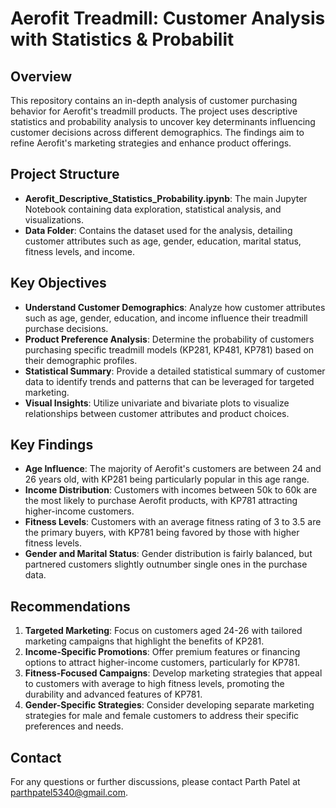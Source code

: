 # Aerofit Treadmill: Customer Analysis with Statistics & Probabilit

## Overview
This repository contains an in-depth analysis of customer purchasing behavior for Aerofit's treadmill products. The project uses descriptive statistics and probability analysis to uncover key determinants influencing customer decisions across different demographics. The findings aim to refine Aerofit's marketing strategies and enhance product offerings.

## Project Structure
- **Aerofit_Descriptive_Statistics_Probability.ipynb**: The main Jupyter Notebook containing data exploration, statistical analysis, and visualizations.
- **Data Folder**: Contains the dataset used for the analysis, detailing customer attributes such as age, gender, education, marital status, fitness levels, and income.

## Key Objectives
- **Understand Customer Demographics**: Analyze how customer attributes such as age, gender, education, and income influence their treadmill purchase decisions.
- **Product Preference Analysis**: Determine the probability of customers purchasing specific treadmill models (KP281, KP481, KP781) based on their demographic profiles.
- **Statistical Summary**: Provide a detailed statistical summary of customer data to identify trends and patterns that can be leveraged for targeted marketing.
- **Visual Insights**: Utilize univariate and bivariate plots to visualize relationships between customer attributes and product choices.

## Key Findings
- **Age Influence**: The majority of Aerofit's customers are between 24 and 26 years old, with KP281 being particularly popular in this age range.
- **Income Distribution**: Customers with incomes between 50k to 60k are the most likely to purchase Aerofit products, with KP781 attracting higher-income customers.
- **Fitness Levels**: Customers with an average fitness rating of 3 to 3.5 are the primary buyers, with KP781 being favored by those with higher fitness levels.
- **Gender and Marital Status**: Gender distribution is fairly balanced, but partnered customers slightly outnumber single ones in the purchase data.

## Recommendations
1. **Targeted Marketing**: Focus on customers aged 24-26 with tailored marketing campaigns that highlight the benefits of KP281.
2. **Income-Specific Promotions**: Offer premium features or financing options to attract higher-income customers, particularly for KP781.
3. **Fitness-Focused Campaigns**: Develop marketing strategies that appeal to customers with average to high fitness levels, promoting the durability and advanced features of KP781.
4. **Gender-Specific Strategies**: Consider developing separate marketing strategies for male and female customers to address their specific preferences and needs.

## Contact
For any questions or further discussions, please contact Parth Patel at parthpatel5340@gmail.com.

